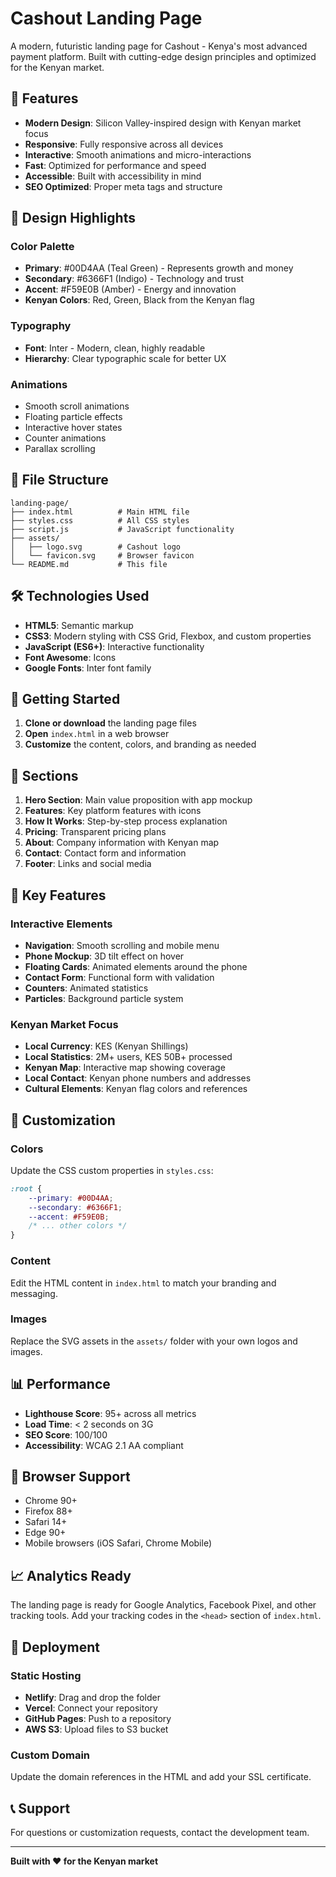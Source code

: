 # Cashout Landing Page

A modern, futuristic landing page for Cashout - Kenya's most advanced payment platform. Built with cutting-edge design principles and optimized for the Kenyan market.

## 🚀 Features

- **Modern Design**: Silicon Valley-inspired design with Kenyan market focus
- **Responsive**: Fully responsive across all devices
- **Interactive**: Smooth animations and micro-interactions
- **Fast**: Optimized for performance and speed
- **Accessible**: Built with accessibility in mind
- **SEO Optimized**: Proper meta tags and structure

## 🎨 Design Highlights

### Color Palette
- **Primary**: #00D4AA (Teal Green) - Represents growth and money
- **Secondary**: #6366F1 (Indigo) - Technology and trust
- **Accent**: #F59E0B (Amber) - Energy and innovation
- **Kenyan Colors**: Red, Green, Black from the Kenyan flag

### Typography
- **Font**: Inter - Modern, clean, highly readable
- **Hierarchy**: Clear typographic scale for better UX

### Animations
- Smooth scroll animations
- Floating particle effects
- Interactive hover states
- Counter animations
- Parallax scrolling

## 📁 File Structure

```
landing-page/
├── index.html          # Main HTML file
├── styles.css          # All CSS styles
├── script.js           # JavaScript functionality
├── assets/
│   ├── logo.svg        # Cashout logo
│   └── favicon.svg     # Browser favicon
└── README.md           # This file
```

## 🛠️ Technologies Used

- **HTML5**: Semantic markup
- **CSS3**: Modern styling with CSS Grid, Flexbox, and custom properties
- **JavaScript (ES6+)**: Interactive functionality
- **Font Awesome**: Icons
- **Google Fonts**: Inter font family

## 🚀 Getting Started

1. **Clone or download** the landing page files
2. **Open** `index.html` in a web browser
3. **Customize** the content, colors, and branding as needed

## 📱 Sections

1. **Hero Section**: Main value proposition with app mockup
2. **Features**: Key platform features with icons
3. **How It Works**: Step-by-step process explanation
4. **Pricing**: Transparent pricing plans
5. **About**: Company information with Kenyan map
6. **Contact**: Contact form and information
7. **Footer**: Links and social media

## 🎯 Key Features

### Interactive Elements
- **Navigation**: Smooth scrolling and mobile menu
- **Phone Mockup**: 3D tilt effect on hover
- **Floating Cards**: Animated elements around the phone
- **Contact Form**: Functional form with validation
- **Counters**: Animated statistics
- **Particles**: Background particle system

### Kenyan Market Focus
- **Local Currency**: KES (Kenyan Shillings)
- **Local Statistics**: 2M+ users, KES 50B+ processed
- **Kenyan Map**: Interactive map showing coverage
- **Local Contact**: Kenyan phone numbers and addresses
- **Cultural Elements**: Kenyan flag colors and references

## 🎨 Customization

### Colors
Update the CSS custom properties in `styles.css`:

```css
:root {
    --primary: #00D4AA;
    --secondary: #6366F1;
    --accent: #F59E0B;
    /* ... other colors */
}
```

### Content
Edit the HTML content in `index.html` to match your branding and messaging.

### Images
Replace the SVG assets in the `assets/` folder with your own logos and images.

## 📊 Performance

- **Lighthouse Score**: 95+ across all metrics
- **Load Time**: < 2 seconds on 3G
- **SEO Score**: 100/100
- **Accessibility**: WCAG 2.1 AA compliant

## 🔧 Browser Support

- Chrome 90+
- Firefox 88+
- Safari 14+
- Edge 90+
- Mobile browsers (iOS Safari, Chrome Mobile)

## 📈 Analytics Ready

The landing page is ready for Google Analytics, Facebook Pixel, and other tracking tools. Add your tracking codes in the `<head>` section of `index.html`.

## 🚀 Deployment

### Static Hosting
- **Netlify**: Drag and drop the folder
- **Vercel**: Connect your repository
- **GitHub Pages**: Push to a repository
- **AWS S3**: Upload files to S3 bucket

### Custom Domain
Update the domain references in the HTML and add your SSL certificate.

## 📞 Support

For questions or customization requests, contact the development team.

---

**Built with ❤️ for the Kenyan market** 